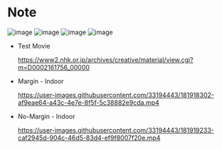 # Note
![image](https://user-images.githubusercontent.com/33194443/181717980-ea085bf9-e6a6-4582-80ee-d72344bb2fd5.png)
![image](https://user-images.githubusercontent.com/33194443/181718088-99479a90-2491-4699-a012-7092490fdb07.png)
![image](https://user-images.githubusercontent.com/33194443/182015870-759647c3-864b-42ac-a530-534a757ec792.png)
![image](https://user-images.githubusercontent.com/33194443/181718190-ac0c1419-70f9-472a-8b7a-434f202dd5a8.png)

- Test Movie

  https://www2.nhk.or.jp/archives/creative/material/view.cgi?m=D0002161756_00000

- Margin - Indoor

  https://user-images.githubusercontent.com/33194443/181918302-af9eae64-a43c-4e7e-8f5f-5c38882e9cda.mp4


- No-Margin - Indoor

  https://user-images.githubusercontent.com/33194443/181919233-caf2945d-904c-46d5-83d4-ef9f8007f20e.mp4

